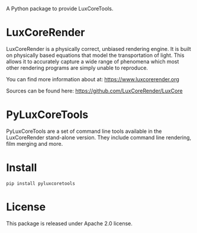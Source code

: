 A Python package to provide LuxCoreTools.

# LuxCoreRender
LuxCoreRender is a physically correct, unbiased rendering engine.
It is built on physically based equations that model the transportation of
light. This allows it to accurately capture a wide range of phenomena which
most other rendering programs are simply unable to reproduce.

You can find more information about at: https://www.luxcorerender.org

Sources can be found here: https://github.com/LuxCoreRender/LuxCore

# PyLuxCoreTools
PyLuxCoreTools are a set of command line tools available in the LuxCoreRender stand-alone version. They include command line rendering, film merging and more.


# Install

`pip install pyluxcoretools`

# License
This package is released under Apache 2.0 license.
